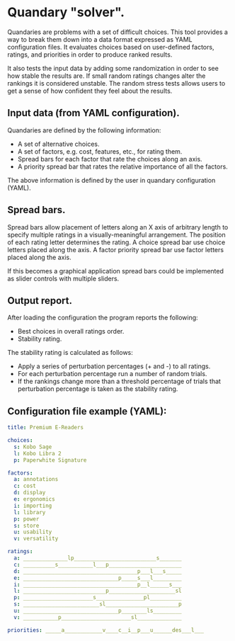 # Quandary "solver".

Quandaries are problems with a set of difficult choices. This tool provides a
way to break them down into a data format expressed as YAML configuration files.
It evaluates choices based on user-defined factors, ratings, and priorities in
order to produce ranked results.

It also tests the input data by adding some randomization in order to see how
stable the results are. If small random ratings changes alter the rankings it is
considered unstable. The random stress tests allows users to get a sense of how
confident they feel about the results.

## Input data (from YAML configuration).

Quandaries are defined by the following information:

* A set of alternative choices.
* A set of factors, e.g. cost, features, etc., for rating them.
* Spread bars for each factor that rate the choices along an axis.
* A priority spread bar that rates the relative importance of all the factors.

The above information is defined by the user in quandary configuration (YAML).

## Spread bars.

Spread bars allow placement of letters along an X axis of arbitrary length to
specify multiple ratings in a visually-meaningful arrangement. The position of
each rating letter determines the rating. A choice spread bar use choice letters
placed along the axis. A factor priority spread bar use factor letters placed
along the axis.

If this becomes a graphical application spread bars could be implemented as
slider controls with multiple sliders.

## Output report.

After loading the configuration the program reports the following:

* Best choices in overall ratings order.
* Stability rating.

The stability rating is calculated as follows:

* Apply a series of perturbation percentages (+ and -) to all ratings.
* For each perturbation percentage run a number of random trials.
* If the rankings change more than a threshold percentage of trials that
  perturbation percentage is taken as the stability rating.

## Configuration file example (YAML):

```yaml
title: Premium E-Readers

choices:
  s: Kobo Sage
  l: Kobo Libra 2
  p: Paperwhite Signature

factors:
  a: annotations
  c: cost
  d: display
  e: ergonomics
  i: importing
  l: library
  p: power
  s: store
  u: usability
  v: versatility

ratings:
  a: ______________lp__________________________s_______
  c: __________s___________l___p_______________________
  d: ____________________________________p___l___s_____
  e: ______________________________p_____s___l_________
  i: ____________________________________p__l______s___
  l: __________________________p_____________________sl
  p: ______________________s_______________pl__________
  s: ________________________sl_______________________p
  u: ______________________________p________ls_________
  v: ___________p______________________sl______________

priorities: _____a____________v____c__i__p___u______des___l___
```
